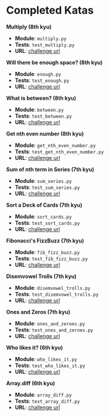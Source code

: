 # Completed Katas

**Multiply (8th kyu)**

- **Module**: `multiply.py`
- **Tests**: `test_multiply.py`
- **URL**: [challenge url](https://www.codewars.com/kata/50654ddff44f800200000004)

**Will there be enough space? (8th kyu)**

- **Module**: `enough.py`
- **Tests**: `test_enough.py`
- **URL**: [challenge url](https://www.codewars.com/kata/5875b200d520904a04000003)

**What is between? (8th kyu)**

- **Module**: `between.py`
- **Tests**: `test_between.py`
- **URL**: [challenge url](https://www.codewars.com/kata/what-is-between/python)

**Get nth even number (8th kyu)**

- **Module**: `get_nth_even_number.py`
- **Tests**: `test_get_nth_even_number.py`
- **URL**: [challenge url](https://www.codewars.com/kata/5933a1f8552bc2750a0000ed)


**Sum of nth term in Series (7th kyu)**

- **Module**: `sum_series.py`
- **Tests**: `test_sum_series.py`
- **URL**: [challenge url](http://www.codewars.com/kata/555eded1ad94b00403000071)

**Sort a Deck of Cards (7th kyu)**

- **Module**: `sort_cards.py`
- **Tests**: `test_sort_cards.py`
- **URL**: [challenge url](https://www.codewars.com/kata/sort-deck-of-cards)

**Fibonacci's FizzBuzz (7th kyu)**

- **Module**: `fib_fizz_buzz.py`
- **Tests**: `test_fib_fizz_buzz.py`
- **URL**: [challenge url](https://www.codewars.com/kata/57bf599f102a39bb1e000ae5)

**Disemvowel Trolls (7th kyu)**

- **Module**: `disemvowel_trolls.py`
- **Tests**: `test_disemvowel_trolls.py`
- **URL**: [challenge url](https://www.codewars.com/kata/52fba66badcd10859f00097e)

**Ones and Zeros (7th kyu)**

- **Module**: `ones_and_zeroes.py`
- **Tests**: `test_ones_and_zeroes.py`
- **URL**: [challenge url](https://www.codewars.com/kata/578553c3a1b8d5c40300037c)

**Who likes it? (6th kyu)**

- **Module**: `who_likes_it.py`
- **Tests**: `test_who_likes_it.py`
- **URL**: [challenge url](https://www.codewars.com/kata/5266876b8f4bf2da9b000362)

**Array.diff (6th kyu)**

- **Module**: `array_diff.py`
- **Tests**: `test_array_diff.py`
- **URL**: [challenge url](https://www.codewars.com/kata/523f5d21c841566fde000009)
